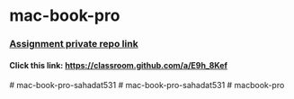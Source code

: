 # mac-book-pro
### [Assignment private repo link](https://classroom.github.com/a/E9h_8Kef)
#### Click this link: https://classroom.github.com/a/E9h_8Kef
#   m a c - b o o k - p r o - s a h a d a t 5 3 1  
 #   m a c - b o o k - p r o - s a h a d a t 5 3 1  
 #   m a c b o o k - p r o  
 